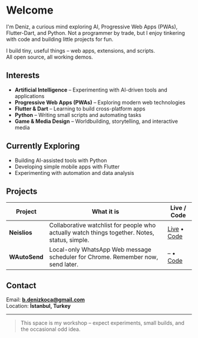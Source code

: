 # Welcome

I'm Deniz, a curious mind exploring AI, Progressive Web Apps (PWAs), Flutter-Dart, and Python. Not a programmer by trade, but I enjoy tinkering with code and building little projects for fun.

I build tiny, useful things – web apps, extensions, and scripts.  
All open source, all working demos.

## Interests

- **Artificial Intelligence** – Experimenting with AI-driven tools and applications  
- **Progressive Web Apps (PWAs)** – Exploring modern web technologies  
- **Flutter & Dart** – Learning to build cross-platform apps  
- **Python** – Writing small scripts and automating tasks  
- **Game & Media Design** – Worldbuilding, storytelling, and interactive media  

## Currently Exploring
- Building AI-assisted tools with Python  
- Developing simple mobile apps with Flutter  
- Experimenting with automation and data analysis

## Projects

| Project | What it is | Live / Code |
| --- | --- | --- |
| **Neislios** | Collaborative watchlist for people who actually watch things together. Notes, status, simple. | [Live](https://neislios.pages.dev) • [Code](https://github.com/BDenizKoca/Neislios) |
| **WAutoSend** | Local-only WhatsApp Web message scheduler for Chrome. Remember now, send later. | – • [Code](https://github.com/BDenizKoca/WAutoSend) |

## Contact

Email: **b.denizkoca@gmail.com**  
Location: **İstanbul, Turkey**  

---

> This space is my workshop – expect experiments, small builds, and the occasional odd idea.


